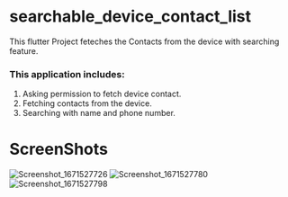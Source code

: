 # searchable_device_contact_list

This flutter Project feteches the Contacts from the device with searching feature.

### **This application includes:**
1) Asking permission to fetch device contact.
2) Fetching contacts from the device.
3) Searching with name and phone number.

# ScreenShots

![Screenshot_1671527726](https://user-images.githubusercontent.com/91900783/208635629-0d5042dd-c40c-4904-8422-b9855fee47dc.png)
![Screenshot_1671527780](https://user-images.githubusercontent.com/91900783/208635635-0b16e034-6bb1-4eca-b9eb-d0689226ff33.png)
![Screenshot_1671527798](https://user-images.githubusercontent.com/91900783/208635638-5d3bf644-ddcb-4ccd-b158-b384359adad2.png)


